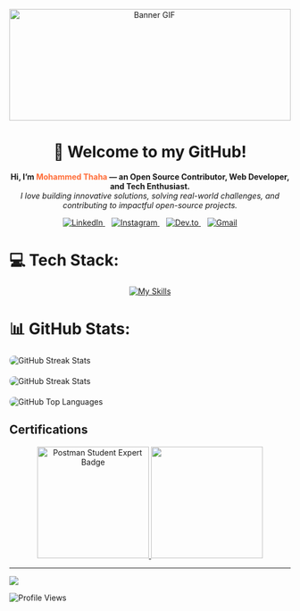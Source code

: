 <p align="center">
  <img src="https://i.pinimg.com/originals/da/2c/0f/da2c0f90f786fcf88021517fbe7fea74.gif" width="100%" height="200px" alt="Banner GIF"/>
</p>

<h1 align="center">🚀 Welcome to my GitHub!</h1>

<p align="center">
  <b>Hi, I’m <span style="color:#FF6C37;">Mohammed Thaha</span> — an Open Source Contributor, Web Developer, and Tech Enthusiast.</b>  
  <br/>
  <i>I love building innovative solutions, solving real-world challenges, and contributing to impactful open-source projects.</i>
</p>

<p align="center">
  <a href="https://www.linkedin.com/in/mohammed-thaha-webdev/" target="_blank">
    <img src="https://skillicons.dev/icons?i=linkedin" alt="LinkedIn" />
  </a>
  &nbsp;&nbsp;
  <a href="https://instagram.com/itz__me__thaha" target="_blank">
    <img src="https://skillicons.dev/icons?i=instagram" alt="Instagram" />
  </a>
  &nbsp;&nbsp;
  <a href="https://dev.to/mohammed_thaha" target="_blank">
    <img src="https://skillicons.dev/icons?i=devto" alt="Dev.to" />
  </a>
  &nbsp;&nbsp;
  <a href="mailto:mohammedthahacse@gmail.com" target="_blank">
    <img src="https://skillicons.dev/icons?i=gmail" alt="Gmail" />
  </a>
</p>


# 💻 Tech Stack:
<p align="center">
  <a href="https://skillicons.dev">
    <img src="https://skillicons.dev/icons?i=cpp,java,python,html,css,js,mongodb,react,express,nodejs,github,postman,docker,git,linux,vscode,npm,notion,vercel,vite&perline=5" alt="My Skills">
  </a>
</p>


# 📊 GitHub Stats:
<div style="display: flex; justify-content: center; gap: 20px; flex-wrap: wrap; margin: 20px 0;">
<img 
  src="https://nirzak-streak-stats.vercel.app/?user=mohammed-thaha&theme=react&hide_border=false" 
  alt="GitHub Streak Stats" 
  style="max-width: 100%; height: auto; flex: 1 1 400px; border-radius: 8px;"
/>&nbsp;
<img 
  src="https://github-readme-stats.vercel.app/api?username=mohammed-thaha&theme=react&show_icons=true&hide_border=false&count_private=false" 
  alt="GitHub Streak Stats" 
  style="max-width: 100%; height: auto; flex: 1 1 400px; border-radius: 8px;"
/>
  <img 
  src="https://github-readme-stats.vercel.app/api/top-langs/?username=mohammed-thaha&theme=react&show_icons=true&hide_border=false&layout=compact" 
  alt="GitHub Top Languages" 
  style="max-width: 100%; height: auto; flex: 1 1 300px; border-radius: 8px;"
/>
</div>


## Certifications

<div align="center">
  <a href="https://badgecheck.io?url=https%3A%2F%2Fapi.badgr.io%2Fpublic%2Fassertions%2Fzd9GRQpDTMK-411J7-tCxA%3Fidentity__email%3Dmohammedthahacse%2540gmail.com" target="_blank" rel="noopener noreferrer">
    <img src="https://api.badgr.io/public/assertions/zd9GRQpDTMK-411J7-tCxA/image" alt="Postman Student Expert Badge" width="200" height="200">
  </a><space>
  <a href="https://www.credly.com/badges/0d88093a-dcf6-40de-a0f8-5024aa6ab44f/public_url">
    <img src="https://images.credly.com/size/220x220/images/d7840f4d-0217-4aa4-8cf4-e8bea30aef52/blob" width="200" height="200"/>
  </a>
</div>


---
[![](https://visitcount.itsvg.in/api?id=mohammed-thaha&icon=3&color=0)](https://visitcount.itsvg.in)

![Profile Views](https://komarev.com/ghpvc/?username=Mohammed-Thaha&color=blue&style=for-the-badge)
<!-- Proudly created with GPRM ( https://gprm.itsvg.in ) -->
